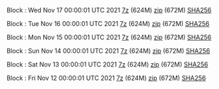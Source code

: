 Block : Wed Nov 17 00:00:01 UTC 2021 [7z](https://transfer.sh/BMv4ck/bootstrap.dat.20211117.7z) (624M) [zip](https://transfer.sh/l87g9h/bootstrap.dat.20211117.zip) (672M) [SHA256](https://transfer.sh/JffjIz/sha256.txt)

Block : Tue Nov 16 00:00:01 UTC 2021 [7z](https://transfer.sh/1Q1hBX/bootstrap.dat.20211116.7z) (624M) [zip](https://transfer.sh/W2FpXW/bootstrap.dat.20211116.zip) (672M) [SHA256](https://transfer.sh/0jW9ei/sha256.txt)

Block : Mon Nov 15 00:00:01 UTC 2021 [7z](https://transfer.sh/MLf7Hy/bootstrap.dat.20211115.7z) (624M) [zip](https://transfer.sh/T9MP4c/bootstrap.dat.20211115.zip) (672M) [SHA256](https://transfer.sh/AybCvz/sha256.txt)

Block : Sun Nov 14 00:00:01 UTC 2021 [7z](https://transfer.sh/WEttJW/bootstrap.dat.20211114.7z) (624M) [zip](https://transfer.sh/EDFJA0/bootstrap.dat.20211114.zip) (672M) [SHA256](https://transfer.sh/dqCgeH/sha256.txt)

Block : Sat Nov 13 00:00:01 UTC 2021 [7z](https://transfer.sh/mLfsJz/bootstrap.dat.20211113.7z) (624M) [zip](https://transfer.sh/mW2Aa2/bootstrap.dat.20211113.zip) (672M) [SHA256](https://transfer.sh/xHjnEr/sha256.txt)

Block : Fri Nov 12 00:00:01 UTC 2021 [7z](https://transfer.sh/EoOagB/bootstrap.dat.20211112.7z) (624M) [zip](https://transfer.sh/hzFSLD/bootstrap.dat.20211112.zip) (672M) [SHA256](https://transfer.sh/H5E3W5/sha256.txt)
